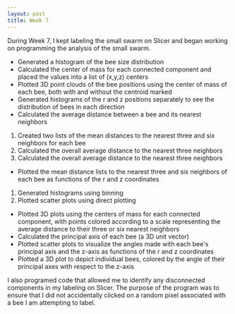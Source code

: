 ```yaml
---
layout: post
title: Week 7
---
```


During Week 7, I kept labeling the small swarm on Slicer and began working on programming the analysis of the small swarm.
- Generated a histogram of the bee size distribution
- Calculated the center of mass for each connected component and placed the values into a list of (x,y,z) centers
- Plotted 3D point clouds of the bee positions using the center of mass of each bee, both with and without the centroid marked
- Generated histograms of the r and z positions separately to see the distribution of bees in each direction
- Calculated the average distance between a bee and its nearest neighbors
1. Created two lists of the mean distances to the nearest three and six neighbors for each bee
2. Calculated the overall average distance to the nearest three neighbors
3. Calculated the overall average distance to the nearest three neighbors
- Plotted the mean distance lists to the nearest three and six neighbors of each bee as functions of the r and z coordinates
1. Generated histograms using binning
2. Plotted scatter plots using direct plotting
- Plotted 3D plots using the centers of mass for each connected component, with points colored according to a scale representing the average distance to their three or six nearest neighbors
- Calculated the principal axis of each bee (a 3D unit vector)
- Plotted scatter plots to visualize the angles made with each bee's principal axis and the z-axis as functions of the r and z coordinates
- Plotted a 3D plot to depict individual bees, colored by the angle of their principal axes with respect to the z-axis

I also programed code that allowed me to identify any disconnected components in my labeling on Slicer. The purpose of the program was to ensure that I did not accidentally clicked on a random pixel associated with a bee I am attempting to label.

